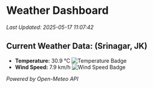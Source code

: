 
# Weather Dashboard

_Last Updated: 2025-05-17 11:07:42_

## Current Weather Data: (Srinagar, JK)
- **Temperature:** 30.9 °C ![Temperature Badge](https://img.shields.io/badge/Temperature-High%20Temp-orange)
- **Wind Speed:** 7.9 km/h ![Wind Speed Badge](https://img.shields.io/badge/Wind%20Speed-Light%20Wind-blue)

*Powered by Open-Meteo API*
